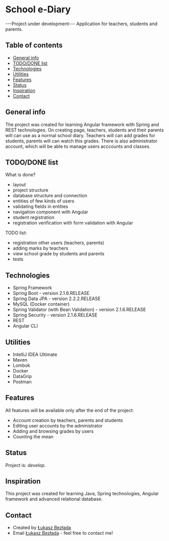 # School e-Diary
---Project under development--- Application for teachers, students and parents. 

## Table of contents
* [General info](#general-info)
* [TODO/DONE list](#todo/done-list)
* [Technologies](#technologies)
* [Utilities](#utilities)
* [Features](#features)
* [Status](#status)
* [Inspiration](#inspiration)
* [Contact](#contact)


## General info
The project was created for learning Angular framework with Spring and REST technologies.
On creating page, teachers, students and their parents will can use as a normal school diary. Teachers will can add grades for students, parents will can watch this grades. There is also administrator account, which will be able to manage users acccounts and classes.

## TODO/DONE list

What is done?
- layout
- project structure
- database structure and connection
- entities of few kinds of users
- validating fields in entities
- navigation component with Angular
- student registration
- registration verification with form validation with Angular 

TODO list:
- registration other users (teachers, parents)
- adding marks by teachers
- view school grade by students and parents
- tests

## Technologies
* Spring Framework
* Spring Boot - version 2.1.6.RELEASE
* Spring Data JPA - version 2.2.2.RELEASE
* MySQL (Docker container)
* Spring Validator (with Bean Validation) - version 2.1.6.RELEASE
* Spring Security - version 2.1.6.RELEASE
* REST
* Angular CLI

## Utilities
* IntelliJ IDEA Ultimate
* Maven
* Lombok
* Docker
* DataGrip
* Postman

## Features
All features will be available only after the end of the project:
* Account creation by teachers, parents and students
* Editing user accounts by the administrator
* Adding and browsing grades by users
* Counting the mean

## Status
Project is: _develop_.

## Inspiration
This project was created for learning Java, Spring technologies, Angular framework and advanced relational database.

## Contact
- Created by [Łukasz Bezłada](https://www.linkedin.com/in/lukaszbezlada/)
- Email [Łukasz Bezłada](mailto:lukaszbezlada@interia.pl) - feel free to contact me!


